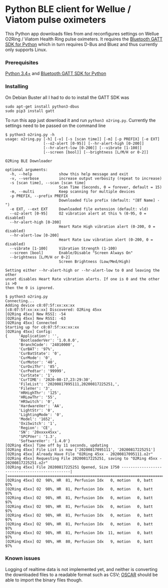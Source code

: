 # Python BLE client for Wellue / Viatom pulse oximeters
This Python app downloads files from and reconfigures settings on Wellue O2Ring / Viatom Health Ring pulse oximeters.  It requires the [Bluetooth GATT SDK for Python](https://github.com/getsenic/gatt-python) which in turn requires D-Bus and Bluez and thus currently only supports Linux.

### Prerequisites
[Python 3.4+](https://www.python.org) and [Bluetooth GATT SDK for Python](https://github.com/getsenic/gatt-python)

### Installing
On Debian Buster all I had to do to install the GATT SDK was 
```
sudo apt-get install python3-dbus
sudo pip3 install gatt
```
To run this app just download it and run `python3 o2ring.py`.  Currently the settings need to be passed on the command line
```
$ python3 o2ring.py -h
usage: o2ring.py [-h] [-v] [-s [scan time]] [-m] [-p PREFIX] [-e EXT]
                 [--o2-alert [0-95]] [--hr-alert-high [0-200]]
                 [--hr-alert-low [0-200]] [--vibrate [1-100]]
                 [--screen [bool]] [--brightness [L/M/H or 0-2]]

O2Ring BLE Downloader

optional arguments:
  -h, --help            show this help message and exit
  -v, --verbose         increase output verbosity (repeat to increase)
  -s [scan time], --scan [scan time]
                        Scan Time (Seconds, 0 = forever, default = 15)
  -m, --multi           Keep scanning for multiple devices
  -p PREFIX, --prefix PREFIX
                        Downloaded file prefix (default: "[BT Name] - ")
  -e EXT, --ext EXT     Downloaded file extension (default: vld)
  --o2-alert [0-95]     O2 vibration alert at this % (0-95, 0 = disabled)
  --hr-alert-high [0-200]
                        Heart Rate High vibration alert (0-200, 0 = disabled)
  --hr-alert-low [0-200]
                        Heart Rate Low vibration alert (0-200, 0 = disabled)
  --vibrate [1-100]     Vibration Strength (1-100)
  --screen [bool]       Enable/Disable "Screen Always On"
  --brightness [L/M/H or 0-2]
                        Screen Brightness (Low/Med/High)

Setting either --hr-alert-high or --hr-alert-low to 0 and leaving the other
unset disables Heart Rate vibration alerts. If one is 0 and the other is >0
then the 0 is ignored.
```
```
$ python3 o2ring.py
Connecting...
Adding device c8:07:5f:xx:xx:xx
[c8:07:5f:xx:xx:xx] Discovered: O2Ring 45xx
[O2Ring 45xx] New RSSI: -54
[O2Ring 45xx] New RSSI: -63
[O2Ring 45xx] Connected
Starting up for c8:07:5f:xx:xx:xx
[O2Ring 45xx] Config:
{     'Application': '',
      'BootloaderVer': '1.0.0.0',
      'BranchCode': '24010000',
      'CurBAT': '97%',
      'CurBatState': '0',
      'CurMode': '0',
      'CurMotor': '40',
      'CurOxiThr': '85',
      'CurPedtar': '99999',
      'CurState': '1',
      'CurTIME': '2020-08-17,23:29:30',
      'FileList': '20200817095111,20200817225251,',
      'FileVer': '3',
      'HRHighThr': '125',
      'HRLowThr': '55',
      'HRSwitch': '0',
      'HardwareVer': 'AA',
      'LightStr': '0',
      'LightingMode': '0',
      'Model': '1652',
      'OxiSwitch': '1',
      'Region': 'CE',
      'SN': '20xxxx45xx',
      'SPCPVer': '1.3',
      'SoftwareVer': '1.4.0'}
[O2Ring 45xx] Time off by 11 seconds, updating
[O2Ring 45xx] File List is now ['20200817095111', '20200817225251']
[O2Ring 45xx] Already Have File "O2Ring 45xx - 20200817095111.o2r"
[O2Ring 45xx] Requesting File 20200817225251, saving to "O2Ring 45xx - 20200817225251.o2r"
[O2Ring 45xx] File 20200817225251 Opened, Size 1750 -----------------------------------------------|
|==================================================================================================|
[O2Ring 45xx] O2  98%, HR  81, Perfusion Idx   0, motion   0, batt  97%
[O2Ring 45xx] O2  98%, HR  81, Perfusion Idx   0, motion   0, batt  97%
[O2Ring 45xx] O2  98%, HR  81, Perfusion Idx   0, motion   0, batt  97%
[O2Ring 45xx] O2  98%, HR  81, Perfusion Idx   0, motion   0, batt  97%
[O2Ring 45xx] O2  98%, HR  81, Perfusion Idx   0, motion   0, batt  97%
[O2Ring 45xx] O2  98%, HR  81, Perfusion Idx   0, motion   0, batt  97%
[O2Ring 45xx] O2  98%, HR  81, Perfusion Idx  11, motion   0, batt  97%
[O2Ring 45xx] O2  98%, HR  80, Perfusion Idx   9, motion   0, batt  97%
```
### Known issues
Logging of realtime data is not implemented yet, and neither is converting the downloaded files to a readable format such as CSV; [OSCAR](https://www.sleepfiles.com/OSCAR) should be able to import the binary files though.
